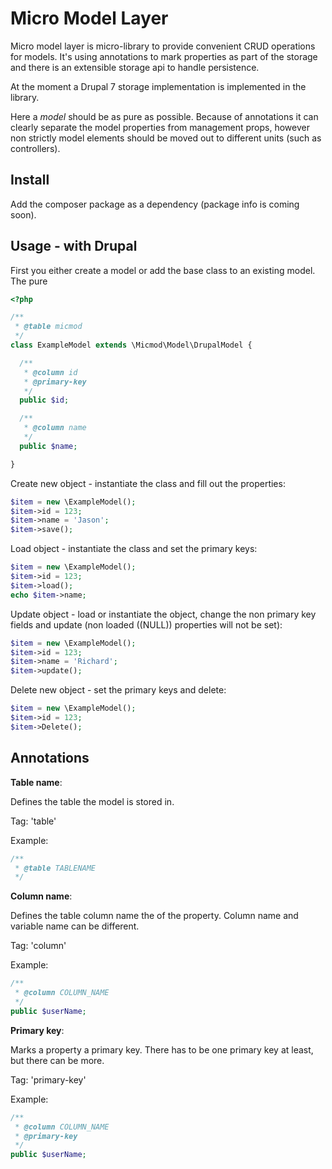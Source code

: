 Micro Model Layer
=================

Micro model layer is micro-library to provide convenient CRUD operations for models. It's using annotations to mark properties as part of the storage and there is an extensible storage api to handle persistence.

At the moment a Drupal 7 storage implementation is implemented in the library.

Here a *model* should be as pure as possible. Because of annotations it can clearly separate the model properties from management props, however non strictly model elements should be moved out to different units (such as controllers).


Install
-------

Add the composer package as a dependency (package info is coming soon).


Usage - with Drupal
-------------------

First you either create a model or add the base class to an existing model. The pure 

```php
<?php

/**
 * @table micmod
 */
class ExampleModel extends \Micmod\Model\DrupalModel {

  /**
   * @column id
   * @primary-key
   */
  public $id;

  /**
   * @column name
   */
  public $name;

}
```

Create new object - instantiate the class and fill out the properties:

```php
$item = new \ExampleModel();
$item->id = 123;
$item->name = 'Jason';
$item->save();
```

Load object - instantiate the class and set the primary keys:

```php
$item = new \ExampleModel();
$item->id = 123;
$item->load();
echo $item->name;
```

Update object - load or instantiate the object, change the non primary key fields and update (non loaded ((NULL)) properties will not be set):

```php
$item = new \ExampleModel();
$item->id = 123;
$item->name = 'Richard'; 
$item->update();
```

Delete new object - set the primary keys and delete:

```php
$item = new \ExampleModel();
$item->id = 123;
$item->Delete();
```


Annotations
-----------

**Table name**:

Defines the table the model is stored in.

Tag: 'table'

Example:

```php
/**
 * @table TABLENAME
 */
```

**Column name**:

Defines the table column name the of the property. Column name and variable name can be different.

Tag: 'column'

Example:

```php
/**
 * @column COLUMN_NAME
 */
public $userName;
```

**Primary key**:

Marks a property a primary key. There has to be one primary key at least, but there can be more.

Tag: 'primary-key'

Example:
```php
/**
 * @column COLUMN_NAME
 * @primary-key
 */
public $userName;
```
